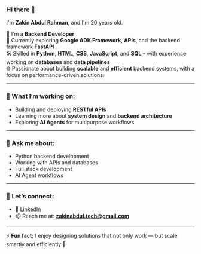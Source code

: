 ### Hi there 👋  
I'm **Zakin Abdul Rahman**, and I'm 20 years old.

🔭 I'm a **Backend Developer**  
🌱 Currently exploring **Google ADK Framework**, **APIs**, and the backend framework **FastAPI**  
🛠️ Skilled in **Python**, **HTML**, **CSS**, **JavaScript**, and **SQL** – with experience working on **databases** and **data pipelines**  
🌐 Passionate about building **scalable** and **efficient** backend systems, with a focus on performance-driven solutions.

---

### 🚀 What I’m working on:
- Building and deploying **RESTful APIs**
- Learning more about **system design** and **backend architecture**
- Exploring **AI Agents** for multipurpose workflows

---

### 💬 Ask me about:
- Python backend development
- Working with APIs and databases
- Full stack development
- AI Agent workflows

---

### 🤝 Let’s connect:
- 💼 [LinkedIn](https://www.linkedin.com/in/zakin-abdul-a3991a263)
- 📫 Reach me at: **zakinabdul.tech@gmail.com**

---

⚡ **Fun fact:** I enjoy designing solutions that not only work — but scale smartly and efficiently 🚀
